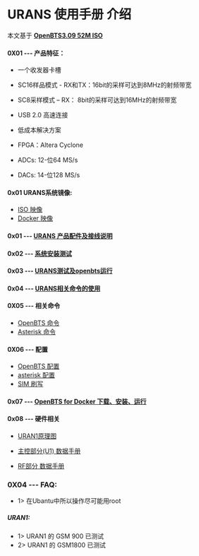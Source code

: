 # URANS 使用手册 介绍

本文基于 **[OpenBTS3.09 52M ISO](https://s3.cn-north-1.amazonaws.com.cn/microembedded/system_mirrors/openbts_v3.09_52M.iso)**

#### 0X01 --- 产品特征：

* 一个收发器卡槽

* SC16样品模式 - RX和TX：16bit的采样可达到8MHz的射频带宽

* SC8采样模式 – RX： 8bit的采样可达到16MHz的射频带宽

* USB 2.0 高速连接

* 低成本解决方案

* FPGA：Altera Cyclone

* ADCs: 12-位64 MS/s

* DACs: 14-位128 MS/s

#### 0x01 URANS系统镜像:

* [ISO 映像](<../../../software/OpenBTS/OpenBTS_Intro.md>)
* [Docker 映像](<../../../software/OpenBTS/OpenBTS_Intro.md>)


#### 0x01 --- [URANS 产品配件及接线说明](<./URANS_Part.md>)

#### 0x02 --- [系统安装测试](<../USRP1/U1_Install_Test.md>)

#### 0x03 --- [URANS测试及openbts运行](<../../../software/OpenBTS/openbts3.09_52M_01_01/Openbts_for_Test.md>)

#### 0x04 --- [URANS相关命令的使用](<../USRP1/U1_Cmd.md>)

#### 0X05 --- 相关命令
* [OpenBTS 命令](<../../../software/OpenBTS/CMD/OpenBTS_Cmd/OpenBTS2.6_Cmd.md>)
* [Asterisk 命令](<../../../software/OpenBTS/CMD/Asterisk_Cmd/asterisk1.6_Cmd.md>)

#### 0X06 --- 配置
 * [OpenBTS 配置](<../../../software/OpenBTS/Conf/OpenBTS_Conf/OpenBTS2.6_Conf.md>)
 * [asterisk 配置](<../../../software/OpenBTS/Conf/Asterisk_Conf/Asterisk1.6_For_OpenBTS2.6_Conf.md>)
 * [SIM 刷写](<../../../software/OpenBTS/Conf/Brush_SIM_Card/Brush_SIM_Card_CN.md>)

#### 0x07 --- [OpenBTS for Docker 下载、安装、运行](<../../../software/OpenBTS/openbts3.09_52M_01_01/Openbts_for_Dock.md>)

#### 0x08 --- 硬件相关

* [URAN1原理图](https://s3.cn-north-1.amazonaws.com.cn/microembedded/USRP%E4%BA%A7%E5%93%81%E6%8A%80%E6%9C%AF%E8%B5%84%E6%96%99/RAD1/RAD1%E6%8A%80%E6%9C%AF%E6%96%87%E6%A1%A3%E6%95%B4%E7%90%86/RAD1%E5%8E%9F%E7%90%86%E5%9B%BE/RAD-1%E5%8E%9F%E7%90%86%E5%9B%BE.pdf)

* [主控部分(U1) 数据手册](<../Datasheet/U1_Datasheet.md>)

* [RF部分 数据手册](<../Datasheet/RFX900_Datasheet.md>)


### 0X04 --- FAQ:

* 1> 在Ubantu中所以操作尽可能用root

##### URAN1:

* 1> URAN1 的 GSM 900 已测试
* 2> URAN1 的 GSM1800 已测试
